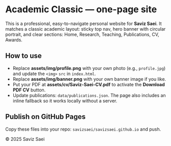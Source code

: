 # Academic Classic — one-page site

This is a professional, easy-to-navigate personal website for **Saviz Saei**.
It matches a classic academic layout: sticky top nav, hero banner with circular portrait,
and clear sections: Home, Research, Teaching, Publications, CV, Awards.

## How to use
- Replace **assets/img/profile.png** with your own photo (e.g., `profile.jpg`) and update the `<img>` `src` in `index.html`.
- Replace **assets/img/banner.png** with your own banner image if you like.
- Put your PDF at **assets/cv/Saviz-Saei-CV.pdf** to activate the **Download PDF CV** button.
- Update publications: `data/publications.json`. The page also includes an inline fallback so it works locally without a server.

## Publish on GitHub Pages
Copy these files into your repo: `savizsaei/savizsaei.github.io` and push.

© 2025 Saviz Saei
